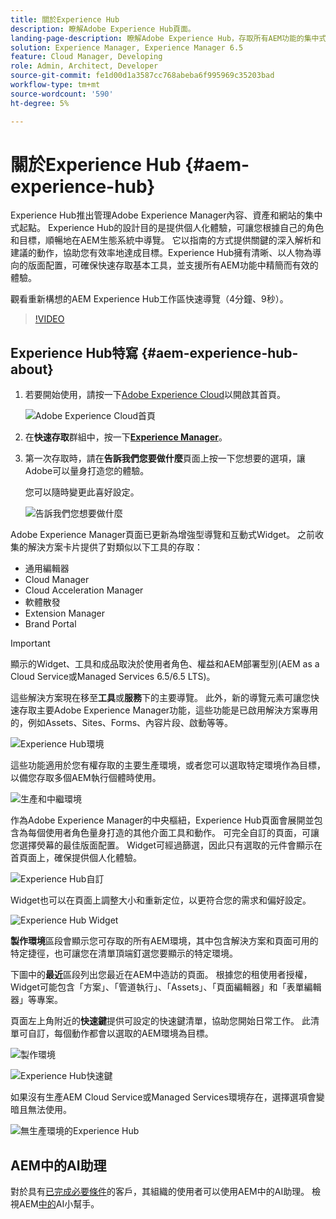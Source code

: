 ```yaml
---
title: 關於Experience Hub
description: 瞭解Adobe Experience Hub頁面。
landing-page-description: 瞭解Adobe Experience Hub，存取所有AEM功能的集中式起點。
solution: Experience Manager, Experience Manager 6.5
feature: Cloud Manager, Developing
role: Admin, Architect, Developer
source-git-commit: fe1d00d1a3587cc768abeba6f995969c35203bad
workflow-type: tm+mt
source-wordcount: '590'
ht-degree: 5%

---
```


# 關於Experience Hub {#aem-experience-hub}

Experience Hub推出管理Adobe Experience Manager內容、資產和網站的集中式起點。 Experience Hub的設計目的是提供個人化體驗，可讓您根據自己的角色和目標，順暢地在AEM生態系統中導覽。 它以指南的方式提供關鍵的深入解析和建議的動作，協助您有效率地達成目標。Experience Hub擁有清晰、以人物為導向的版面配置，可確保快速存取基本工具，並支援所有AEM功能中精簡而有效的體驗。

觀看重新構想的AEM Experience Hub工作區快速導覽（4分鐘、9秒）。

>[!VIDEO](https://video.tv.adobe.com/v/3471396?learn=on)

<!--
Available as a private beta, Experience Hub offers an optimized experience focused on improving workflows, prioritizing goals, and delivering results. Opting in lets you influence Experience Hub's development by providing feedback that helps shape its future and enhances its value for the entire AEM community. -->

## Experience Hub特寫 {#aem-experience-hub-about}

1. 若要開始使用，請按一下[Adobe Experience Cloud](https://experience.adobe.com/#/@foundationinternal/home)以開啟其首頁。

   ![Adobe Experience Cloud首頁](/help/assets/assets-experience-hub/experience-cloud-experiencemanager-ams.png)

1. 在&#x200B;**快速存取**&#x200B;群組中，按一下&#x200B;[**Experience Manager**](https://experience.adobe.com)。
1. 第一次存取時，請在&#x200B;**告訴我們您要做什麼**&#x200B;頁面上按一下您想要的選項，讓Adobe可以量身打造您的體驗。

   您可以隨時變更此喜好設定。

   ![告訴我們您想要做什麼](/help/assets/assets-experience-hub/experience-cloud-tellus-ams.png)

Adobe Experience Manager頁面已更新為增強型導覽和互動式Widget。 之前收集的解決方案卡片提供了對類似以下工具的存取：

* 通用編輯器
* Cloud Manager
* Cloud Acceleration Manager
* 軟體散發
* Extension Manager
* Brand Portal

>[!IMPORTANT]
>
>顯示的Widget、工具和成品取決於使用者角色、權益和AEM部署型別(AEM as a Cloud Service或Managed Services 6.5/6.5 LTS)。

這些解決方案現在移至&#x200B;**工具**&#x200B;或&#x200B;**服務**&#x200B;下的主要導覽。 此外，新的導覽元素可讓您快速存取主要Adobe Experience Manager功能，這些功能是已啟用解決方案專用的，例如Assets、Sites、Forms、內容片段、啟動等等。

![Experience Hub環境](/help/assets/assets-experience-hub/experience-hub-author-environments-ams.png)

這些功能適用於您有權存取的主要生產環境，或者您可以選取特定環境作為目標，以備您存取多個AEM執行個體時使用。

![生產和中繼環境](/help/assets/assets-experience-hub/experience-hub-prod-stage-ams.png)

作為Adobe Experience Manager的中央樞紐，Experience Hub頁面會展開並包含為每個使用者角色量身打造的其他介面工具和動作。 可完全自訂的頁面，可讓您選擇熒幕的最佳版面配置。 Widget可經過篩選，因此只有選取的元件會顯示在首頁面上，確保提供個人化體驗。

![Experience Hub自訂](/help/assets/assets-experience-hub/experience-hub-custom-ams.png)

Widget也可以在頁面上調整大小和重新定位，以更符合您的需求和偏好設定。

![Experience Hub Widget](/help/assets/assets-experience-hub/experience-hub-custom-widgets-ams.png)

**製作環境**&#x200B;區段會顯示您可存取的所有AEM環境，其中包含解決方案和頁面可用的特定捷徑，也可讓您在清單頂端釘選您要顯示的特定環境。

下圖中的&#x200B;**最近**&#x200B;區段列出您最近在AEM中造訪的頁面。 根據您的租使用者授權，Widget可能包含「方案」、「管道執行」、「Assets」、「頁面編輯器」和「表單編輯器」等專案。

頁面左上角附近的&#x200B;**快速鍵**&#x200B;提供可設定的快速鍵清單，協助您開始日常工作。 此清單可自訂，每個動作都會以選取的AEM環境為目標。

![製作環境](/help/assets/assets-experience-hub/experience-hub-recents-ams.png)

![Experience Hub快速鍵](/help/assets/assets-experience-hub/experience-hub-quick-shortcuts-ams.png)

如果沒有生產AEM Cloud Service或Managed Services環境存在，選擇選項會變暗且無法使用。

![無生產環境的Experience Hub](/help/assets/assets-experience-hub/experience-hub-no-prod-environs-ams.png)

## AEM中的AI助理

對於具有[已完成必要條件](/help/ai-assistant-in-aem.md#get-access)的客戶，其組織的使用者可以使用AEM中的AI助理。 檢視AEM[中的](/help/ai-assistant-in-aem.md)AI小幫手。
